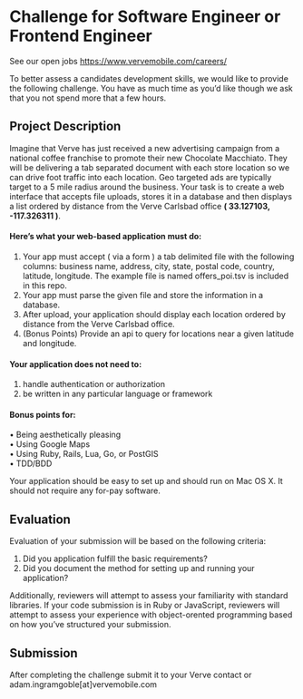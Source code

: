 # Challenge for Software Engineer or Frontend Engineer

See our open jobs https://www.vervemobile.com/careers/

To better assess a candidates development skills, we would like to provide the following challenge.  You have as much time as you’d like though we ask that you not spend more that a few hours.

## Project Description

Imagine that Verve has just received a new advertising campaign from a national coffee franchise to promote their new Chocolate Macchiato.  They will be delivering a tab separated document with each store location so we can drive foot traffic into each location.  Geo targeted ads are typically target to a 5 mile radius around the business.  Your task is to create a web interface that accepts file uploads, stores it in a database and then displays a list ordered by distance from the Verve Carlsbad office **( 33.127103, -117.326311 )**.

#### Here’s what your web-based application must do:

1. Your app must accept ( via a form ) a tab delimited file with the following columns: business
name, address, city, state, postal code, country, latitude, longitude.  The example file is named
offers_poi.tsv is included in this repo.
2. Your app must parse the given file and store the information in a database.
3. After upload, your application should display each location ordered by distance from the Verve Carlsbad office.
4. (Bonus Points) Provide an api to query for locations near a given latitude and longitude.

#### Your application does not need to:

1. handle authentication or authorization
2. be written in any particular language or framework

#### Bonus points for:

• Being aesthetically pleasing  
• Using Google Maps  
• Using Ruby, Rails, Lua, Go, or PostGIS  
• TDD/BDD  

Your application should be easy to set up and should run on Mac OS X.  It should not require any for-pay software.

## Evaluation

Evaluation of your submission will be based on the following criteria:

1. Did you application fulfill the basic requirements?
2. Did you document the method for setting up and running your application?

Additionally, reviewers will attempt to assess your familiarity with standard libraries.  If your code submission is in Ruby or JavaScript, reviewers will attempt to assess your experience with object-orented programming based on how you’ve structured your submission.


## Submission

After completing the challenge submit it to your Verve contact or adam.ingramgoble[at]vervemobile.com
